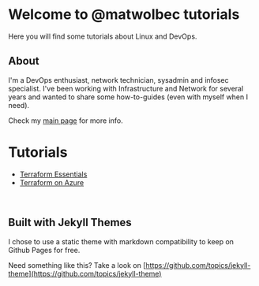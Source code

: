 # Welcome to @matwolbec tutorials

Here you will find some tutorials about Linux and DevOps.

## About

I'm a DevOps enthusiast, network technician, sysadmin and infosec specialist. I've been working with Infrastructure and Network for several years and wanted to share some how-to-guides (even with myself when I need). 

Check my [main page](https://matwolbec.github.io) for more info.

# Tutorials
- [Terraform Essentials](terraform/index.md)
- [Terraform on Azure](terraform/azure.md)

<br>

## Built with Jekyll Themes

I chose to use a static theme with markdown compatibility to keep on Github Pages for free.

Need something like this? Take a look on [https://github.com/topics/jekyll-theme](https://github.com/topics/jekyll-theme)
